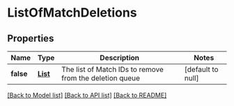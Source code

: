# ListOfMatchDeletions
## Properties

Name | Type | Description | Notes
------------ | ------------- | ------------- | -------------
**false** | [**List**](MatchDeletion.md) | The list of Match IDs to remove from the deletion queue | [default to null]


[[Back to Model list]](../README.md#documentation-for-models) [[Back to API list]](../README.md#documentation-for-api-endpoints) [[Back to README]](../README.md)

    
